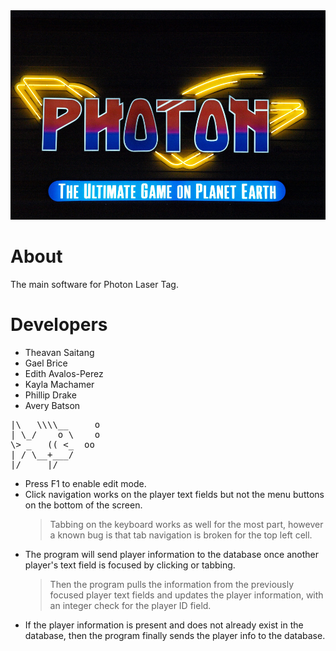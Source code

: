 <img src="https://github.com/huener/SE-photon/blob/main/logo1.jpg" width="790" height="335">

# About

The main software for Photon Laser Tag.

# Developers

+ Theavan Saitang     
+ Gael Brice     
+ Edith Avalos-Perez     
+ Kayla Machamer     
+ Phillip Drake     
+ Avery Batson


<body><pre>
|\   \\\\__     o
| \_/    o \    o 
\> _   (( <_  oo  
| / \__+___/      
|/     |/
</pre></body>
 
- Press F1 to enable edit mode. 
- Click navigation works on the player text fields but not the menu buttons on the bottom of the screen. 
  > Tabbing on the keyboard works as well for the most part, however a known bug is that tab navigation is broken for the top left cell.
- The program will send player information to the database once another player's text field is focused by clicking or tabbing. 
  > Then the program pulls the information from the previously focused player text fields and updates the player information, with an integer check for the player ID       field.
- If the player information is present and does not already exist in the database, then the program finally sends the player info to the database.
